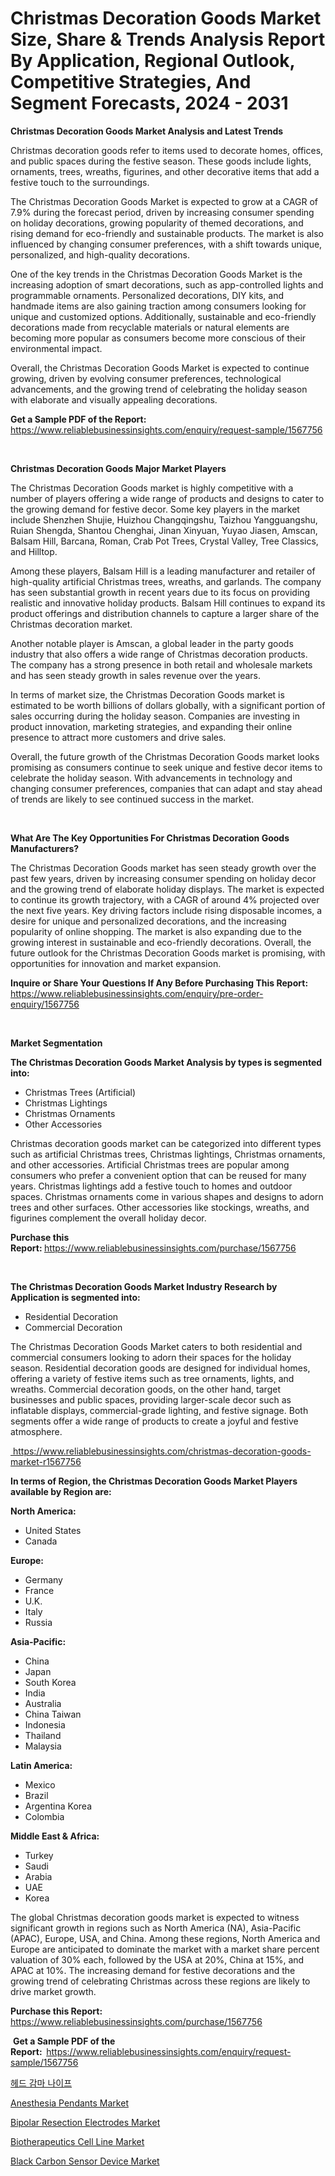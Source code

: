 <p><h1>Christmas Decoration Goods Market Size, Share & Trends Analysis Report By Application, Regional Outlook, Competitive Strategies, And Segment Forecasts, 2024 - 2031</h1></p><p><strong>Christmas Decoration Goods Market Analysis and Latest Trends</strong></p>
<p><p>Christmas decoration goods refer to items used to decorate homes, offices, and public spaces during the festive season. These goods include lights, ornaments, trees, wreaths, figurines, and other decorative items that add a festive touch to the surroundings.</p><p>The Christmas Decoration Goods Market is expected to grow at a CAGR of 7.9% during the forecast period, driven by increasing consumer spending on holiday decorations, growing popularity of themed decorations, and rising demand for eco-friendly and sustainable products. The market is also influenced by changing consumer preferences, with a shift towards unique, personalized, and high-quality decorations. </p><p>One of the key trends in the Christmas Decoration Goods Market is the increasing adoption of smart decorations, such as app-controlled lights and programmable ornaments. Personalized decorations, DIY kits, and handmade items are also gaining traction among consumers looking for unique and customized options. Additionally, sustainable and eco-friendly decorations made from recyclable materials or natural elements are becoming more popular as consumers become more conscious of their environmental impact.</p><p>Overall, the Christmas Decoration Goods Market is expected to continue growing, driven by evolving consumer preferences, technological advancements, and the growing trend of celebrating the holiday season with elaborate and visually appealing decorations.</p></p>
<p><strong>Get a Sample PDF of the Report:&nbsp;</strong> <a href="https://www.reliablebusinessinsights.com/enquiry/request-sample/1567756">https://www.reliablebusinessinsights.com/enquiry/request-sample/1567756</a></p>
<p>&nbsp;</p>
<p><strong>Christmas Decoration Goods Major Market Players</strong></p>
<p><p>The Christmas Decoration Goods market is highly competitive with a number of players offering a wide range of products and designs to cater to the growing demand for festive decor. Some key players in the market include Shenzhen Shujie, Huizhou Changqingshu, Taizhou Yangguangshu, Ruian Shengda, Shantou Chenghai, Jinan Xinyuan, Yuyao Jiasen, Amscan, Balsam Hill, Barcana, Roman, Crab Pot Trees, Crystal Valley, Tree Classics, and Hilltop.</p><p>Among these players, Balsam Hill is a leading manufacturer and retailer of high-quality artificial Christmas trees, wreaths, and garlands. The company has seen substantial growth in recent years due to its focus on providing realistic and innovative holiday products. Balsam Hill continues to expand its product offerings and distribution channels to capture a larger share of the Christmas decoration market.</p><p>Another notable player is Amscan, a global leader in the party goods industry that also offers a wide range of Christmas decoration products. The company has a strong presence in both retail and wholesale markets and has seen steady growth in sales revenue over the years.</p><p>In terms of market size, the Christmas Decoration Goods market is estimated to be worth billions of dollars globally, with a significant portion of sales occurring during the holiday season. Companies are investing in product innovation, marketing strategies, and expanding their online presence to attract more customers and drive sales.</p><p>Overall, the future growth of the Christmas Decoration Goods market looks promising as consumers continue to seek unique and festive decor items to celebrate the holiday season. With advancements in technology and changing consumer preferences, companies that can adapt and stay ahead of trends are likely to see continued success in the market.</p></p>
<p>&nbsp;</p>
<p><strong>What Are The Key Opportunities For Christmas Decoration Goods Manufacturers?</strong></p>
<p><p>The Christmas Decoration Goods market has seen steady growth over the past few years, driven by increasing consumer spending on holiday decor and the growing trend of elaborate holiday displays. The market is expected to continue its growth trajectory, with a CAGR of around 4% projected over the next five years. Key driving factors include rising disposable incomes, a desire for unique and personalized decorations, and the increasing popularity of online shopping. The market is also expanding due to the growing interest in sustainable and eco-friendly decorations. Overall, the future outlook for the Christmas Decoration Goods market is promising, with opportunities for innovation and market expansion.</p></p>
<p><strong>Inquire or Share Your Questions If Any Before Purchasing This Report:</strong> <a href="https://www.reliablebusinessinsights.com/enquiry/pre-order-enquiry/1567756">https://www.reliablebusinessinsights.com/enquiry/pre-order-enquiry/1567756</a></p>
<p>&nbsp;</p>
<p><strong>Market Segmentation</strong></p>
<p><strong>The Christmas Decoration Goods Market Analysis by types is segmented into:</strong></p>
<p><ul><li>Christmas Trees (Artificial)</li><li>Christmas Lightings</li><li>Christmas Ornaments</li><li>Other Accessories</li></ul></p>
<p><p>Christmas decoration goods market can be categorized into different types such as artificial Christmas trees, Christmas lightings, Christmas ornaments, and other accessories. Artificial Christmas trees are popular among consumers who prefer a convenient option that can be reused for many years. Christmas lightings add a festive touch to homes and outdoor spaces. Christmas ornaments come in various shapes and designs to adorn trees and other surfaces. Other accessories like stockings, wreaths, and figurines complement the overall holiday decor.</p></p>
<p><strong>Purchase this Report:&nbsp;</strong><a href="https://www.reliablebusinessinsights.com/purchase/1567756">https://www.reliablebusinessinsights.com/purchase/1567756</a></p>
<p>&nbsp;</p>
<p><strong>The Christmas Decoration Goods Market Industry Research by Application is segmented into:</strong></p>
<p><ul><li>Residential Decoration</li><li>Commercial Decoration</li></ul></p>
<p><p>The Christmas Decoration Goods Market caters to both residential and commercial consumers looking to adorn their spaces for the holiday season. Residential decoration goods are designed for individual homes, offering a variety of festive items such as tree ornaments, lights, and wreaths. Commercial decoration goods, on the other hand, target businesses and public spaces, providing larger-scale decor such as inflatable displays, commercial-grade lighting, and festive signage. Both segments offer a wide range of products to create a joyful and festive atmosphere.</p></p>
<p><a href="https://www.reliablebusinessinsights.com/christmas-decoration-goods-market-r1567756">&nbsp;https://www.reliablebusinessinsights.com/christmas-decoration-goods-market-r1567756</a></p>
<p><strong>In terms of Region, the Christmas Decoration Goods Market Players available by Region are:</strong></p>
<p>
    <p> <strong> North America: </strong>
        <ul>
            <li>United States</li>
            <li>Canada</li>
        </ul>
        </p> 
    <p> <strong> Europe: </strong>
        <ul>
            <li>Germany</li>
            <li>France</li>
            <li>U.K.</li>
            <li>Italy</li>
            <li>Russia</li>
        </ul>
        </p> 
    <p> <strong> Asia-Pacific: </strong>
        <ul>
            <li>China</li>
            <li>Japan</li>
            <li>South Korea</li>
            <li>India</li>
            <li>Australia</li>
            <li>China Taiwan</li>
            <li>Indonesia</li>
            <li>Thailand</li>
            <li>Malaysia</li>
        </ul>
        </p> 
    <p> <strong> Latin America: </strong>
        <ul>
            <li>Mexico</li>
            <li>Brazil</li>
            <li>Argentina Korea</li>
            <li>Colombia</li>
        </ul>
        </p> 
    <p> <strong> Middle East & Africa: </strong>
        <ul>
            <li>Turkey</li>
            <li>Saudi</li>
            <li>Arabia</li>
            <li>UAE</li>
            <li>Korea</li>
        </ul>
    </p>
    </p>
<p><p>The global Christmas decoration goods market is expected to witness significant growth in regions such as North America (NA), Asia-Pacific (APAC), Europe, USA, and China. Among these regions, North America and Europe are anticipated to dominate the market with a market share percent valuation of 30% each, followed by the USA at 20%, China at 15%, and APAC at 10%. The increasing demand for festive decorations and the growing trend of celebrating Christmas across these regions are likely to drive market growth.</p></p>
<p><strong>Purchase this Report: </strong><a href="https://www.reliablebusinessinsights.com/purchase/1567756">https://www.reliablebusinessinsights.com/purchase/1567756</a></p>
<p>&nbsp;<strong>Get a Sample PDF of the Report:&nbsp;&nbsp;</strong><a href="https://www.reliablebusinessinsights.com/enquiry/request-sample/1567756">https://www.reliablebusinessinsights.com/enquiry/request-sample/1567756</a></p>
<p><strong></strong></p>
<p><p><a href="https://github.com/berlianaparadilla48/Market-Research-Report-List-1/blob/main/8549810126632.md">헤드 감마 나이프</a></p><p><a href="https://medium.com/@nyahmertz1962/anesthesia-pendants-market-emerging-trends-and-future-prospects-for-period-from-2024-to-2031-20706d40bfd7">Anesthesia Pendants Market</a></p><p><a href="https://medium.com/@raygrimes99/global-bipolar-resection-electrodes-industry-types-applications-market-players-regional-growth-3cc2bbba5215">Bipolar Resection Electrodes Market</a></p><p><a href="https://github.com/FrankHernanXXfnf/Market-Research-Report-List-1/blob/main/biotherapeutics-cell-line-market.md">Biotherapeutics Cell Line Market</a></p><p><a href="https://github.com/zzflqewx24/Market-Research-Report-List-1/blob/main/black-carbon-sensor-device-market.md">Black Carbon Sensor Device Market</a></p></p>